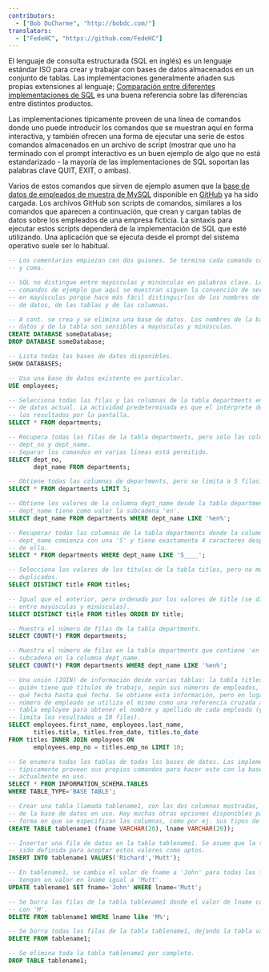 ```yaml
---
contributors:
  - ["Bob DuCharme", "http://bobdc.com/"]
translators:
  - ["FedeHC", "https://github.com/FedeHC"]
---
```


El lenguaje de consulta estructurada (SQL en inglés) es un lenguaje estándar ISO para crear y trabajar con bases de datos almacenados en un conjunto de tablas. Las implementaciones generalmente añaden sus propias extensiones al lenguaje; [Comparación entre diferentes implementaciones de SQL](http://troels.arvin.dk/db/rdbms/) es una buena referencia sobre las diferencias entre distintos productos.

Las implementaciones típicamente proveen de una línea de comandos donde uno puede introducir los comandos que se muestran aquí en forma interactiva, y también ofrecen una forma de ejecutar una serie de estos comandos almacenados en un archivo de script (mostrar que uno ha terminado con el prompt interactivo es un buen ejemplo de algo que no está estandarizado - la mayoría de las implementaciones de SQL soportan las palabras clave QUIT, EXIT, o ambas).

Varios de estos comandos que sirven de ejemplo asumen que la [base de datos de empleados de muestra de MySQL](https://dev.mysql.com/doc/employee/en/) disponible en [GitHub](https://github.com/datacharmer/test_db) ya ha sido cargada. Los archivos GitHub son scripts de comandos, similares a los comandos que aparecen a continuación, que crean y cargan tablas de datos sobre los empleados de una empresa ficticia. La sintaxis para ejecutar estos scripts dependerá de la implementación de SQL que esté utilizando. Una aplicación que se ejecuta desde el prompt del sistema operativo suele ser lo habitual.


```sql
-- Los comentarios empiezan con dos guiones. Se termina cada comando con punto
-- y coma.

-- SQL no distingue entre mayúsculas y minúsculas en palabras clave. Los
-- comandos de ejemplo que aquí se muestran siguen la convención de ser escritos
-- en mayúsculas porque hace más fácil distinguirlos de los nombres de las bases
-- de datos, de las tablas y de las columnas.

-- A cont. se crea y se elimina una base de datos. Los nombres de la base de
-- datos y de la tabla son sensibles a mayúsculas y minúsculas.
CREATE DATABASE someDatabase;
DROP DATABASE someDatabase;

-- Lista todas las bases de datos disponibles.
SHOW DATABASES;

-- Usa una base de datos existente en particular.
USE employees;

-- Selecciona todas las filas y las columnas de la tabla departments en la base
-- de datos actual. La actividad predeterminada es que el intérprete desplace
-- los resultados por la pantalla.
SELECT * FROM departments;

-- Recupera todas las filas de la tabla departments, pero sólo las columnas
-- dept_no y dept_name.
-- Separar los comandos en varias líneas está permitido.
SELECT dept_no,
       dept_name FROM departments;

-- Obtiene todas las columnas de departments, pero se limita a 5 filas.
SELECT * FROM departments LIMIT 5;

-- Obtiene los valores de la columna dept_name desde la tabla departments cuando
-- dept_name tiene como valor la subcadena 'en'.
SELECT dept_name FROM departments WHERE dept_name LIKE '%en%';

-- Recuperar todas las columnas de la tabla departments donde la columna
-- dept_name comienza con una 'S' y tiene exactamente 4 caracteres después
-- de ella.
SELECT * FROM departments WHERE dept_name LIKE 'S____';

-- Selecciona los valores de los títulos de la tabla titles, pero no muestra
-- duplicados.
SELECT DISTINCT title FROM titles;

-- Igual que el anterior, pero ordenado por los valores de title (se distingue
-- entre mayúsculas y minúsculas).
SELECT DISTINCT title FROM titles ORDER BY title;

-- Muestra el número de filas de la tabla departments.
SELECT COUNT(*) FROM departments;

-- Muestra el número de filas en la tabla departments que contiene 'en' como
-- subcadena en la columna dept_name.
SELECT COUNT(*) FROM departments WHERE dept_name LIKE '%en%';

-- Una unión (JOIN) de información desde varias tablas: la tabla titles muestra
-- quién tiene qué títulos de trabajo, según sus números de empleados, y desde
-- qué fecha hasta qué fecha. Se obtiene esta información, pero en lugar del
-- número de empleado se utiliza el mismo como una referencia cruzada a la
-- tabla employee para obtener el nombre y apellido de cada empleado (y se
-- limita los resultados a 10 filas).
SELECT employees.first_name, employees.last_name,
       titles.title, titles.from_date, titles.to_date
FROM titles INNER JOIN employees ON
       employees.emp_no = titles.emp_no LIMIT 10;

-- Se enumera todas las tablas de todas las bases de datos. Las implementaciones
-- típicamente proveen sus propios comandos para hacer esto con la base de datos
-- actualmente en uso.
SELECT * FROM INFORMATION_SCHEMA.TABLES
WHERE TABLE_TYPE='BASE TABLE';

-- Crear una tabla llamada tablename1, con las dos columnas mostradas, a partir
-- de la base de datos en uso. Hay muchas otras opciones disponibles para la
-- forma en que se especifican las columnas, como por ej. sus tipos de datos.
CREATE TABLE tablename1 (fname VARCHAR(20), lname VARCHAR(20));

-- Insertar una fila de datos en la tabla tablename1. Se asume que la tabla ha
-- sido definida para aceptar estos valores como aptos.
INSERT INTO tablename1 VALUES('Richard','Mutt');

-- En tablename1, se cambia el valor de fname a 'John' para todas las filas que
-- tengan un valor en lname igual a 'Mutt'.
UPDATE tablename1 SET fname='John' WHERE lname='Mutt';

-- Se borra las filas de la tabla tablename1 donde el valor de lname comience
-- con 'M'.
DELETE FROM tablename1 WHERE lname like 'M%';

-- Se borra todas las filas de la tabla tablename1, dejando la tabla vacía.
DELETE FROM tablename1;

-- Se elimina toda la tabla tablename1 por completo.
DROP TABLE tablename1;
```

